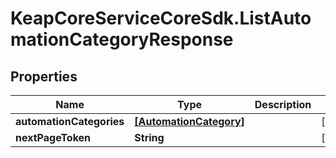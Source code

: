 # KeapCoreServiceCoreSdk.ListAutomationCategoryResponse

## Properties

Name | Type | Description | Notes
------------ | ------------- | ------------- | -------------
**automationCategories** | [**[AutomationCategory]**](AutomationCategory.md) |  | [optional] 
**nextPageToken** | **String** |  | [optional] 


